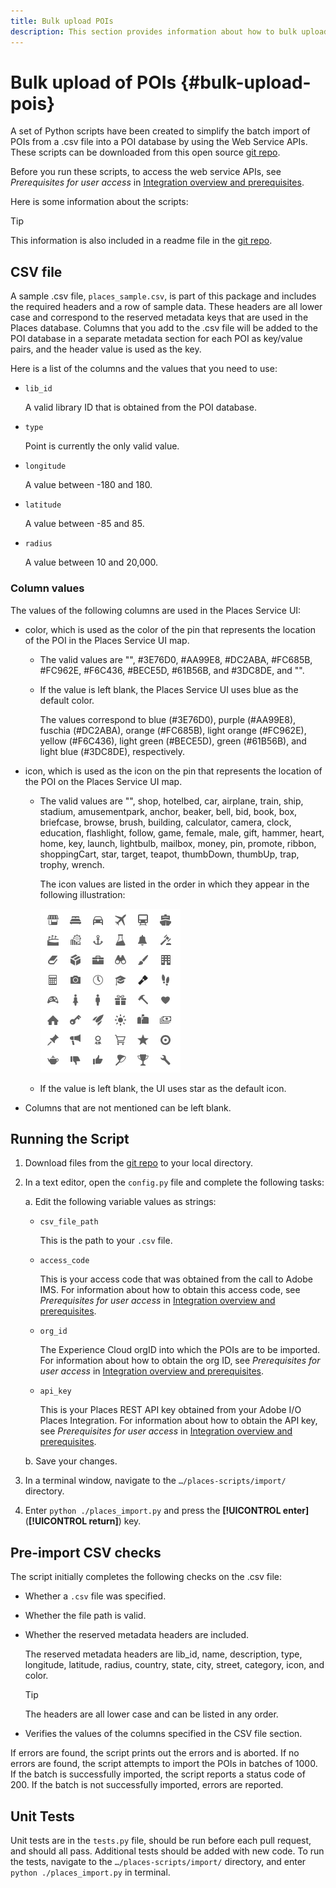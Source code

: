 ```yaml
---
title: Bulk upload POIs
description: This section provides information about how to bulk upload your POIs.
---
```


# Bulk upload of POIs {#bulk-upload-pois}

A set of Python scripts have been created to simplify the batch import of POIs from a .csv file into a POI database by using the Web Service APIs. These scripts can be downloaded from this open source [git repo](https://github.com/adobe/places-scripts). 

Before you run these scripts, to access the web service APIs, see *Prerequisites for user access* in [Integration overview and prerequisites](/help/web-service-api/adobe-i-o-integration.md). 

Here is some information about the scripts:

>[!TIP]
>
>This information is also included in a readme file in the [git repo](https://github.com/adobe/places-scripts).

## CSV file

A sample .csv file, `places_sample.csv`, is part of this package and includes the required headers and a row of sample data. These headers are all lower case and correspond to the reserved metadata keys that are used in the Places database. Columns that you add to the .csv file will be added to the POI database in a separate metadata section for each POI as key/value pairs, and the header value is used as the key.

Here is a list of the columns and the values that you need to use:

* `lib_id`

  A valid library ID that is obtained from the POI database.

* `type`

  Point is currently the only valid value.

* `longitude`

  A value between -180 and 180.

* `latitude`

  A value between -85 and 85.

* `radius`

  A value between 10 and 20,000.

### Column values

The values of the following columns are used in the Places Service UI:

* color, which is used as the color of the pin that represents the location of the POI in the Places Service UI map.
  * The valid values are "", #3E76D0, #AA99E8, #DC2ABA, #FC685B, #FC962E, #F6C436, #BECE5D, #61B56B, and #3DC8DE, and "".
  * If the value is left blank, the Places Service UI uses blue as the default color.

    The values correspond to blue (#3E76D0), purple (#AA99E8), fuschia (#DC2ABA), orange (#FC685B), light orange (#FC962E), yellow (#F6C436), light green (#BECE5D), green (#61B56B), and light blue (#3DC8DE), respectively.
  
* icon, which is used as the icon on the pin that represents the location of the POI on the Places Service UI map.

  * The valid values are "", shop, hotelbed, car, airplane, train, ship, stadium, amusementpark, anchor, beaker, bell, bid, book, box, briefcase, browse, brush, building, calculator, camera, clock, education, flashlight, follow, game, female, male, gift, hammer, heart, home, key, launch, lightbulb, mailbox, money, pin, promote, ribbon, shoppingCart, star, target, teapot, thumbDown, thumbUp, trap, trophy, wrench.

    The icon values are listed in the order in which they appear in the following illustration:

    ![icons in the UI](/help/assets/UI_icons.png)

  * If the value is left blank, the UI uses star as the default icon.

* Columns that are not mentioned can be left blank.

## Running the Script

1. Download files from the [git repo](https://github.com/adobe/places-scripts) to your local directory.
1. In a text editor, open the `config.py` file and complete the following tasks:

   a. Edit the following variable values as strings:

      * `csv_file_path`

        This is the path to your `.csv`  file.

      * `access_code`

        This is your access code that was obtained from the call to Adobe IMS. For information about how to obtain this access code, see *Prerequisites for user access* in [Integration overview and prerequisites](/help/web-service-api/adobe-i-o-integration.md). 
 
      * `org_id`

        The Experience Cloud orgID into which the POIs are to be imported. For information about how to obtain the org ID, see *Prerequisites for user access* in [Integration overview and prerequisites](/help/web-service-api/adobe-i-o-integration.md).

      * `api_key`

        This is your Places REST API key obtained from your Adobe I/O Places Integration. For information about how to obtain the API key, see *Prerequisites for user access* in [Integration overview and prerequisites](/help/web-service-api/adobe-i-o-integration.md).

    b. Save your changes.

1. In a terminal window, navigate to the `…/places-scripts/import/` directory.
1. Enter `python ./places_import.py` and press the **[!UICONTROL enter]** (**[!UICONTROL return]**) key.


## Pre-import CSV checks

The script initially completes the following checks on the .csv file:

* Whether a `.csv` file was specified.
* Whether the file path is valid.
* Whether the reserved metadata headers are included.

  The reserved metadata headers are lib_id, name, description, type, longitude, latitude, radius, country, state, city, street, category, icon, and color.

  >[!TIP]
  >
  >The headers are all lower case and can be listed in any order.

* Verifies the values of the columns specified in the CSV file section.

If errors are found, the script prints out the errors and is aborted. If no errors are found, the script attempts to import the POIs in batches of 1000. If the batch is successfully imported, the script reports a status code of 200. If the batch is not successfully imported, errors are reported.

## Unit Tests

Unit tests are in the `tests.py` file, should be run before each pull request, and should all pass. Additional tests should be added with new code. To run the tests, navigate to the `…/places-scripts/import/` directory, and enter `python ./places_import.py` in terminal.
